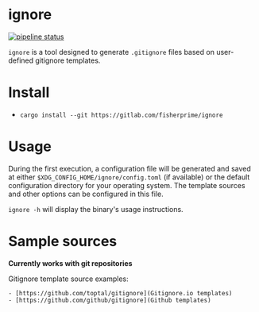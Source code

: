# ignore

[![pipeline status](https://gitlab.com/fisherprime/ignore/badges/master/pipeline.svg)](https://gitlab.com/fisherprime/ignore/-/commits/master)

`ignore` is a tool designed to generate `.gitignore` files based on user-defined gitignore templates.

# Install

- `cargo install --git https://gitlab.com/fisherprime/ignore`

# Usage

During the first execution, a configuration file will be generated and saved at either `$XDG_CONFIG_HOME/ignore/config.toml` (if available) or the default configuration directory for your operating system. The template sources and other options can be configured in this file.

`ignore -h` will display the binary's usage instructions.

# Sample sources

**Currently works with git repositories**

Gitignore template source examples:

    - [https://github.com/toptal/gitignore](Gitignore.io templates)
    - [https://github.com/github/gitignore](Github templates)
